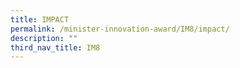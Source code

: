 ```yaml
---
title: IMPACT​
permalink: /minister-innovation-award/IM8/impact/
description: ""
third_nav_title: IM8
---
```

